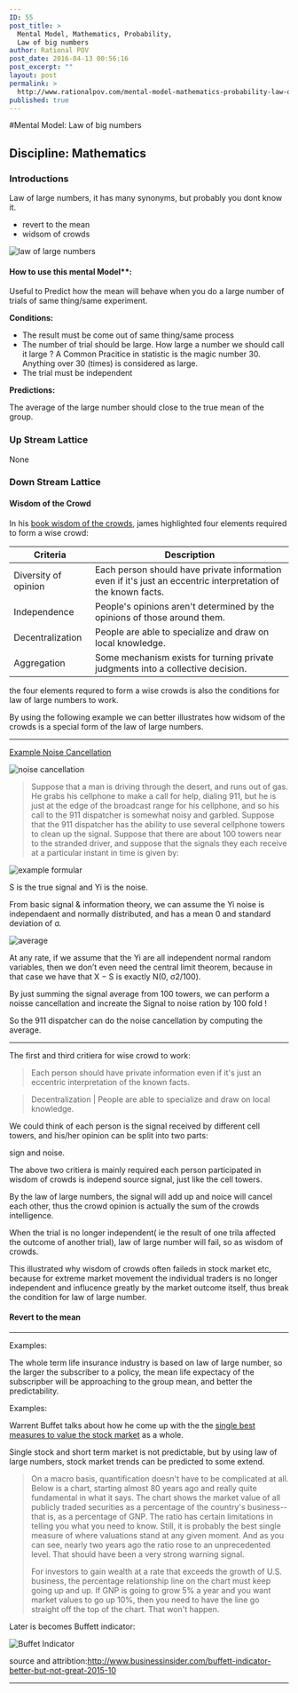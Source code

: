 ```yaml
---
ID: 55
post_title: >
  Mental Model, Mathematics, Probability,
  Law of big numbers
author: Rational POV
post_date: 2016-04-13 00:56:16
post_excerpt: ""
layout: post
permalink: >
  http://www.rationalpov.com/mental-model-mathematics-probability-law-of-big-numbers-2/
published: true
---
```

#Mental Model: Law of big numbers

## Discipline: Mathematics 

### Introductions

Law of large numbers, it has many synonyms, but probably you dont know it.

* revert to the mean
* widsom of crowds

![law of large numbers](https://upload.wikimedia.org/wikipedia/commons/0/02/Law_of_large_numbers_%28blow_up%29.gif)

#### How to use this mental Model**:

Useful to Predict how the mean will behave when you do a large number of trials of same thing/same experiment.

**Conditions:**

*   The result must be come out of same thing/same process
*   The number of trial should be large. How large a number we should call it large ? A Common Pracitice in statistic is the magic number 30. Anything over 30 (times) is considered as large.
*   The trial must be independent


**Predictions:**

The average of the large number should close to the true mean of the group.




### Up Stream Lattice
None

### Down Stream Lattice

#### Wisdom of the Crowd

In his [book wisdom of the crowds](https://www.amazon.com/Wisdom-Crowds-James-Surowiecki/dp/0385721706), james highlighted four elements required to form a wise crowd:

Criteria  |  Description
---|---
Diversity of opinion  |  Each person should have private information even if it's just an eccentric interpretation of the known facts.
Independence  |  People's opinions aren't determined by the opinions of those around them.
Decentralization |   People are able to specialize and draw on local knowledge.
Aggregation | Some mechanism exists for turning private judgments into a collective decision.


the four elements requred to form a wise crowds is also the conditions for law of large numbers to work.

By using the following example we can better illustrates how widsom of the crowds is a special form of the law of large numbers.

___
[Example Noise Cancellation](http://people.math.gatech.edu/~ecroot/3215/central_limit_apps.pdf)

![noise cancellation](https://upload.wikimedia.org/wikipedia/commons/thumb/7/7d/Active_Noise_Reduction.svg/2000px-Active_Noise_Reduction.svg.png)

> Suppose that a man is driving through the desert, and runs out of gas. He
grabs his cellphone to make a call for help, dialing 911, but he is just at
the edge of the broadcast range for his cellphone, and so his call to the 911
dispatcher is somewhat noisy and garbled. Suppose that the 911 dispatcher
has the ability to use several cellphone towers to clean up the signal. Suppose
that there are about 100 towers near to the stranded driver, and suppose that
the signals they each receive at a particular instant in time is given by:

![example formular](https://dl.dropboxusercontent.com/spa/8a95omz6xkznrmw/f3cjc3ug.png)

S is the true signal and Yi is the noise.

From basic signal & information theory, we can assume the Yi noise is independaent and normally distributed, and has a mean 0 and standard deviation of σ.

![average](https://dl.dropboxusercontent.com/spa/8a95omz6xkznrmw/x51fqq9-.png)

At any rate, if we assume that the Yi are all independent normal random variables, then we don’t even need the central limit theorem, because in that case we have that X − S is exactly N(0, σ2/100).

By just summing the signal average from 100 towers, we can perform a noisse cancellation and increate the Signal to noise ration by 100 fold !

So the 911 dispatcher can do the noise cancellation by computing the average.  

___

The first and third critiera for wise crowd to work:
> Each person should have private information even if it's just an eccentric interpretation of the known facts.

> Decentralization |   People are able to specialize and draw on local knowledge.

We could think of each person is the signal received by different cell towers, and his/her opinion can be split into two parts:

sign and noise.

The above two critiera is mainly required each person participated in wisdom of crowds is independ source signal, just like the cell towers.


By the law of large numbers, the signal will add up and noice will cancel each other, thus the crowd opinion is actually the sum of the crowds intelligence.

When the trial is no longer independent( ie the result of one trila affected the outcome of another trial), law of large number will fail, so as wisdom of crowds.

This illustrated why wisdom of crowds often faileds in stock market etc, because for extreme market movement the individual traders is no longer independent and influcence greatly by the market outcome itself, thus break the condition for law of large number.




#### Revert to the mean





___
Examples:

The whole term life insurance industry is based on law of large number, so the larger the subscriber to a policy, the mean life expectacy of the subscripber will be approaching to the group mean, and better the predictability.

Examples:

Warrent Buffet talks about how he come up with the the [single best measures to value the stock market][1] as a whole.

Single stock and short term market is not predictable, but by using law of large numbers, stock market trends can be predicted to some extend.

> On a macro basis, quantification doesn't have to be complicated at all. Below is a chart, starting almost 80 years ago and really quite fundamental in what it says. The chart shows the market value of all publicly traded securities as a percentage of the country's business--that is, as a percentage of GNP. The ratio has certain limitations in telling you what you need to know. Still, it is probably the best single measure of where valuations stand at any given moment. And as you can see, nearly two years ago the ratio rose to an unprecedented level. That should have been a very strong warning signal.
> 
> For investors to gain wealth at a rate that exceeds the growth of U.S. business, the percentage relationship line on the chart must keep going up and up. If GNP is going to grow 5% a year and you want market values to go up 10%, then you need to have the line go straight off the top of the chart. That won't happen.

Later is becomes Buffett indicator:

![Buffet Indicator][2]

source and attribtion:http://www.businessinsider.com/buffett-indicator-better-but-not-great-2015-10


___



 [1]: http://archive.fortune.com/magazines/fortune/fortune_archive/2001/12/10/314691/index.htm
 [2]: http://static4.businessinsider.com/image/56336b28bd86ef18008c5f4f-907-659/screen%20shot%202015-10-30%20at%209.05.08%20am.png